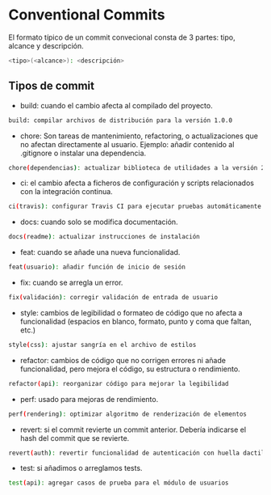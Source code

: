 # Conventional Commits

El formato típico de un commit convecional consta de 3 partes: tipo, alcance y descripción.

```bash
<tipo>(<alcance>): <descripción>
```

## Tipos de commit

* build: cuando el cambio afecta al compilado del proyecto.

```bash
build: compilar archivos de distribución para la versión 1.0.0
```

* chore: Son tareas de mantenimiento, refactoring, o actualizaciones que no afectan directamente al usuario. Ejemplo: añadir contenido al .gitignore o instalar una dependencia.

```bash
chore(dependencias): actualizar biblioteca de utilidades a la versión 2.0.0
```

* ci: el cambio afecta a ficheros de configuración y scripts relacionados con la integración continua.

```bash
ci(travis): configurar Travis CI para ejecutar pruebas automáticamente
```

* docs: cuando solo se modifica documentación.

```bash
docs(readme): actualizar instrucciones de instalación
```

* feat: cuando se añade una nueva funcionalidad.

```bash
feat(usuario): añadir función de inicio de sesión
```

* fix: cuando se arregla un error.

```bash
fix(validación): corregir validación de entrada de usuario
```

* style: cambios de legibilidad o formateo de código que no afecta a funcionalidad (espacios en blanco, formato, punto y coma que faltan, etc.)

```bash
style(css): ajustar sangría en el archivo de estilos
```

* refactor: cambios de código que no corrigen errores ni añade funcionalidad, pero mejora el código, su estructura o rendimiento.

```bash
refactor(api): reorganizar código para mejorar la legibilidad
```

* perf: usado para mejoras de rendimiento.

```bash
perf(rendering): optimizar algoritmo de renderización de elementos
```

* revert: si el commit revierte un commit anterior. Debería indicarse el hash del commit que se revierte.

```bash
revert(auth): revertir funcionalidad de autenticación con huella dactilar"
```

* test: si añadimos o arreglamos tests.

```bash
test(api): agregar casos de prueba para el módulo de usuarios
```